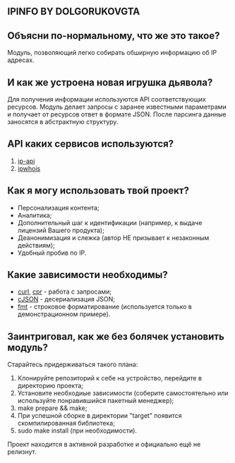 ## IPINFO BY DOLGORUKOVGTA

## Объясни по-нормальному, что же это такое?
Модуль, позволяющий легко собирать обширную информацию об IP адресах.

## И как же устроена новая игрушка дьявола?
Для получения информации используются API соответствующих ресурсов.
Модуль делает запросы с заранее известными параметрами и получает от ресурсов ответ в формате JSON.
После парсинга данные заносятся в абстрактную структуру.

## API каких сервисов используются?
1. [ip-api](https://ip-api.com)
2. [ipwhois](https://ipwhois.io)

## Как я могу использовать твой проект?
+ Персонализация контента;
+ Аналитика;
+ Дополнительный шаг к идентификации (например, к выдаче лицензий Вашего продукта);
+ Деанонимизация и слежка (автор НЕ призывает к незаконным действиям);
+ Удобный пробив по IP.

## Какие зависимости необходимы?
+ [curl](https://github.com/curl/curl), [cpr](https://github.com/whoshuu/cpr) - работа с запросами;
+ [cJSON](https://github.com/DaveGamble/cJSON) - десериализация JSON;
+ [fmt](https://github.com/fmtlib/fmt) - строковое форматирование (используется только в демонстрационном примере).

## Заинтриговал, как же без болячек установить модуль?
Cтарайтесь придерживаться такого плана:
1. Клонируйте репозиторий к себе на устройство, перейдите в директорию проекта;
2. Установите необходиые зависимости (соберите самостоятельно или используйте понравившийся пакетный менеджер);
3. make prepare && make;
3. При успешной сборке в директории "target" появится скомпилированная библиотека;
4. sudo make install (при необходимости).

Проект находится в активной разработке и официально ещё не релизнут.
